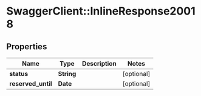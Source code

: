# SwaggerClient::InlineResponse20018

## Properties
Name | Type | Description | Notes
------------ | ------------- | ------------- | -------------
**status** | **String** |  | [optional] 
**reserved_until** | **Date** |  | [optional] 


